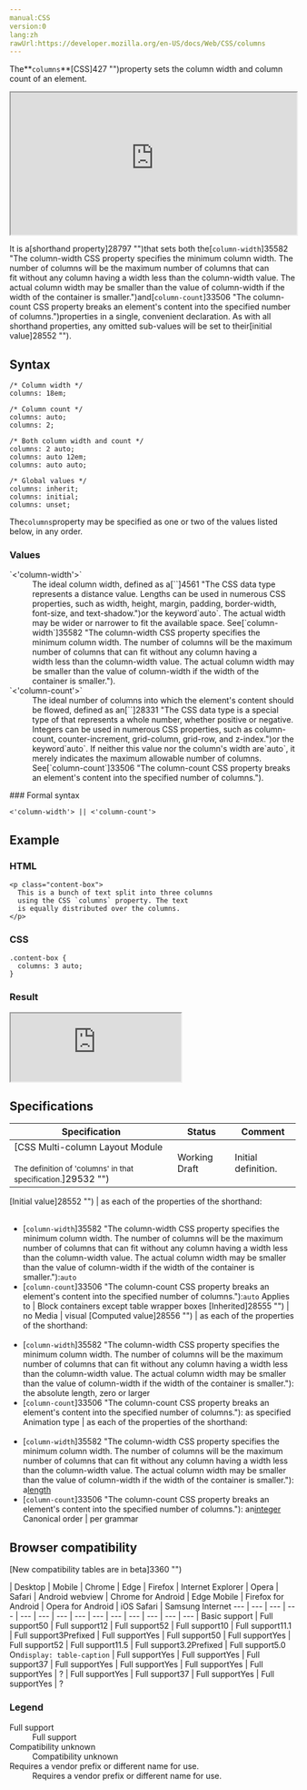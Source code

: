 ```yaml
---
manual:CSS
version:0
lang:zh
rawUrl:https://developer.mozilla.org/en-US/docs/Web/CSS/columns
---
```






The**`columns`**[CSS]427 "")property sets the column width and column count of an element.

<iframe src='https://interactive-examples.mdn.mozilla.net/pages/css/columns.html' width='100%' height='250'></iframe>


It is a[shorthand property]28797 "")that sets both the[`column-width`]35582 "The column-width CSS property specifies the minimum column width. The number of columns will be the maximum number of columns that can fit without any column having a width less than the column-width value. The actual column width may be smaller than the value of column-width if the width of the container is smaller.")and[`column-count`]33506 "The column-count CSS property breaks an element's content into the specified number of columns.")properties in a single, convenient declaration. As with all shorthand properties, any omitted sub-values will be set to their[initial value]28552 "").


## Syntax<a name="Syntax"></a>

```
/* Column width */
columns: 18em;

/* Column count */
columns: auto;
columns: 2;

/* Both column width and count */
columns: 2 auto;
columns: auto 12em;
columns: auto auto;

/* Global values */
columns: inherit;
columns: initial;
columns: unset;
```


The`columns`property may be specified as one or two of the values listed below, in any order.


### Values<a name="Values"></a>
<dl><dt id=''>`<'column-width'>`</dt><dd>The ideal column width, defined as a[`<length>`]4561 "The <length> CSS data type represents a distance value. Lengths can be used in numerous CSS properties, such as width, height, margin, padding, border-width, font-size, and text-shadow.")or the keyword`auto`. The actual width may be wider or narrower to fit the available space. See[`column-width`]35582 "The column-width CSS property specifies the minimum column width. The number of columns will be the maximum number of columns that can fit without any column having a width less than the column-width value. The actual column width may be smaller than the value of column-width if the width of the container is smaller.").</dd><dt id=''>`<'column-count'>`</dt><dd>The ideal number of columns into which the element&#39;s content should be flowed, defined as an[`<integer>`]28331 "The <integer> CSS data type is a special type of <number> that represents a whole number, whether positive or negative. Integers can be used in numerous CSS properties, such as column-count, counter-increment, grid-column, grid-row, and z-index.")or the keyword`auto`. If neither this value nor the column&#39;s width are`auto`, it merely indicates the maximum allowable number of columns. See[`column-count`]33506 "The column-count CSS property breaks an element's content into the specified number of columns.").</dd></dl>
### Formal syntax<a name="Formal_syntax"></a>

```
<'column-width'> || <'column-count'>
```

## Example<a name="Example"></a>

### HTML<a name="HTML"></a>

```
<p class="content-box">
  This is a bunch of text split into three columns
  using the CSS `columns` property. The text
  is equally distributed over the columns.
</p>
```

### CSS<a name="CSS"></a>

```
.content-box {
  columns: 3 auto;
}
```

### Result<a name="Result"></a>


<iframe src='https://mdn.mozillademos.org/en-US/docs/Web/CSS/columns$samples/Example?revision=1356467' width='auto' height='120'></iframe>



## Specifications<a name="Specifications"></a>

Specification | Status | Comment 
 ---  |  ---  |  ---  | 
[CSS Multi-column Layout Module<br></br><small>The definition of &#39;columns&#39; in that specification.</small>]29532 "") | Working Draft | Initial definition. 


[Initial value]28552 "") | as each of the properties of the shorthand:<br></br>
* [`column-width`]35582 "The column-width CSS property specifies the minimum column width. The number of columns will be the maximum number of columns that can fit without any column having a width less than the column-width value. The actual column width may be smaller than the value of column-width if the width of the container is smaller."):`auto`
* [`column-count`]33506 "The column-count CSS property breaks an element's content into the specified number of columns."):`auto` 
Applies to | Block containers except table wrapper boxes 
[Inherited]28555 "") | no 
Media | visual 
[Computed value]28556 "") | as each of the properties of the shorthand:<br></br>
* [`column-width`]35582 "The column-width CSS property specifies the minimum column width. The number of columns will be the maximum number of columns that can fit without any column having a width less than the column-width value. The actual column width may be smaller than the value of column-width if the width of the container is smaller."): the absolute length, zero or larger
* [`column-count`]33506 "The column-count CSS property breaks an element's content into the specified number of columns."): as specified 
Animation type | as each of the properties of the shorthand:<br></br>
* [`column-width`]35582 "The column-width CSS property specifies the minimum column width. The number of columns will be the maximum number of columns that can fit without any column having a width less than the column-width value. The actual column width may be smaller than the value of column-width if the width of the container is smaller."): a[length](%4561#Interpolation "Values of the <length> CSS data type are interpolated as real, floating-point numbers.")
* [`column-count`]33506 "The column-count CSS property breaks an element's content into the specified number of columns."): an[integer](%28331#Interpolation "Values of the <integer> CSS data type are interpolated via integer discrete steps. The calculation is done as if they were real, floating-point numbers and the discrete value is obtained using the floor function.") 
Canonical order | per grammar 


## Browser compatibility<a name="Browser_compatibility"></a>
[New compatibility tables are in beta<i></i>]3360 "")

 | <abbr>Desktop<i></i></abbr> | <abbr>Mobile<i></i></abbr> 
 | <abbr>Chrome<i></i></abbr> | <abbr>Edge<i></i></abbr> | <abbr>Firefox<i></i></abbr> | <abbr>Internet Explorer<i></i></abbr> | <abbr>Opera<i></i></abbr> | <abbr>Safari<i></i></abbr> | <abbr>Android webview<i></i></abbr> | <abbr>Chrome for Android<i></i></abbr> | <abbr>Edge Mobile<i></i></abbr> | <abbr>Firefox for Android<i></i></abbr> | <abbr>Opera for Android<i></i></abbr> | <abbr>iOS Safari<i></i></abbr> | <abbr>Samsung Internet<i></i></abbr> 
 ---  |  ---  |  ---  |  ---  |  ---  |  ---  |  ---  |  ---  |  ---  |  ---  |  ---  |  ---  |  ---  |  ---  | 
Basic support | <abbr>Full support</abbr>50 | <abbr>Full support</abbr>12 | <abbr>Full support</abbr>52 | <abbr>Full support</abbr>10 | <abbr>Full support</abbr>11.1 | <abbr>Full support</abbr>3<abbr>Prefixed<i></i></abbr> | <abbr>Full support</abbr>Yes | <abbr>Full support</abbr>50 | <abbr>Full support</abbr>Yes | <abbr>Full support</abbr>52 | <abbr>Full support</abbr>11.5 | <abbr>Full support</abbr>3.2<abbr>Prefixed<i></i></abbr> | <abbr>Full support</abbr>5.0 
On`display: table-caption` | <abbr>Full support</abbr>Yes | <abbr>Full support</abbr>Yes | <abbr>Full support</abbr>37 | <abbr>Full support</abbr>Yes | <abbr>Full support</abbr>Yes | <abbr>Full support</abbr>Yes | <abbr>Full support</abbr>Yes | <abbr>?</abbr> | <abbr>Full support</abbr>Yes | <abbr>Full support</abbr>37 | <abbr>Full support</abbr>Yes | <abbr>Full support</abbr>Yes | <abbr>?</abbr> 


### Legend<a name="Legend"></a>
<dl><dt id=''><abbr>Full support</abbr></dt><dd>Full support</dd><dt id=''><abbr>Compatibility unknown</abbr></dt><dd>Compatibility unknown</dd><dt id=''><abbr>Requires a vendor prefix or different name for use.<i></i></abbr></dt><dd>Requires a vendor prefix or different name for use.</dd></dl>



